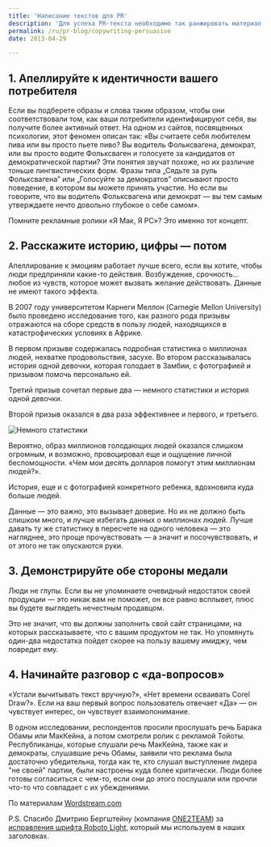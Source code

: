 ```yaml
---
title: 'Написание текстов для PR'
description: 'Для успеха PR-текста необходимо так ранжировать материал, чтобы сначала потребитель мог достичь своих целей, а затем уже начиналось преследование ваших маркетинговых целей. Если заходя на вашу страницу, пользователь первым делом натыкается на декларацию ваших целей — он скорее всего уйдет тут же.'
permalink: /ru/pr-blog/copywriting-persuasive
date: 2013-04-29

---
```


<h2>1. Апеллируйте к идентичности вашего потребителя</h2>
<p>Если вы подберете образы и слова таким образом, чтобы они соответствовали том, как ваши потребители идентифицируют себя, вы получите более активный ответ. На одном из сайтов, посвященных психологии, этот феномен описан так: «Вы считаете себя любителем пива или вы просто пьете пиво? Вы водитель Фольксвагена, демократ, или вы просто водите Фольксваген и голосуете за кандидатов от демократической партии? Эти понятия звучат похоже, но их различие тоньше лингвистических форм. Фразы типа „Сядьте за руль Фольксвагена” или „Голосуйте за демократов” описывают просто поведение, в котором вы можете принять участие. Но если вы говорите, что вы водитель Фольксвагена или демократ — вы тем самым утверждаете нечто довольно глубокое о себе самом».</p>
<p>Помните рекламные ролики «Я Мак, Я PC»? Это именно тот концепт. </p>
<h2>2. Расскажите историю, цифры — потом</h2>
<p>Апеллирование к эмоциям работает лучше всего, если вы хотите, чтобы люди предприняли какие-то действия. Возбуждение, срочность... любое из чувств, которое может вызвать желание действовать. Данные не имеют такого эффекта. </p>
<p>В 2007 году университетом Карнеги Меллон (Carnegie Mellon University) было проведено исследование того, как разного рода призывы отражаются на сборе средств в пользу людей, находящихся в катастрофических условиях в Африке.</p>
<p>В первом призыве содержалась подробная статистика о миллионах людей, нехватке продовольствия, засухе. Во втором рассказывалась история одной девочки, которая голодает в Замбии, с  фотографией и призывом помочь персонально ей.</p>
<p>Третий призыв сочетал первые два — немного статистики и история одной девочки.</p>
<p>Второй призыв оказался в два раза эффективнее и первого, и третьего.</p>
<img src="{{ site.assets }}/upload/persuasive-copywriting-for-conversions.jpg" alt="Немного статистики">
<p>Вероятно, образ миллионов голодающих людей оказался слишком огромным, и возможно, провоцировал еще и ощущение личной беспомощности. «Чем мои десять долларов помогут этим миллионам людей?». </p>
<p>История, еще и с фотографией конкретного ребенка, вдохновила куда больше людей.</p>
<p>Данные — это важно, это вызывает доверие. Но их не должно быть слишком много, и лучше избегать данных о миллионах людей. Лучше давать ту же статистику в пересчете на одного человека — это нагляднее, это проще прочувствовать — а значит и посочувствовать, и от этого не так опускаются руки.</p>
<h2>3. Демонстрируйте обе стороны медали</h2>
<p>Люди не глупы. Если вы не упоминаете очевидный недостаток своей продукции — это никак вам не поможет, он все равно всплывет, плюс вы будете выглядеть нечестным продавцом. </p>
<p>Это не значит, что вы должны заполнить свой сайт страницами, на которых рассказываете, что с вашим продуктом не так. Но упомянуть один-два недостатка пойдет скорее на пользу вашему имиджу, чем повредит ему.<br>

</p>
<h2>4. Начинайте разговор с «да-вопросов»</h2>
<p>«Устали вычитывать текст вручную?», «Нет времени осваивать Corel Draw?». Если на ваш первый вопрос пользователь отвечает «Да» — он чувствует интерес, он чувствует взаимопонимание. </p>
<p>В одном исследовании, респондентов просили прослушать речь Барака Обамы или МакКейна, а потом смотрели ролик с рекламой  Тойоты. Республиканцы, которые слушали речь МакКейна, также как и демократы, слушавшие речь Обамы, заявили что реклама была достаточно убедительна, тогда как те, кто слушал выступление лидера "не своей" партии, были настроены куда более критически. Люди более готовы согласиться с чем-то, если они до этого послушали или прочли что-то что совпадает с их убеждениями.
<p>По материалам <a href="https://www.wordstream.com/blog/ws/2013/05/02/persuasive-copywriting-tips">Wordstream.com</a></p>
<p>P.S. Спасибо Дмитрию Бергштейну (компания <a href="https://one2team.ru/" target="_blank" rel="noopener noreferrer">ONE2TEAM</a>) за <a href="https://one2team.ru/blog/shrift-roboto-i-kirillitsa" target="_blank" rel="noopener noreferrer">исправления шрифта Roboto Light</a>, который мы используем в наших заголовках.</p>

